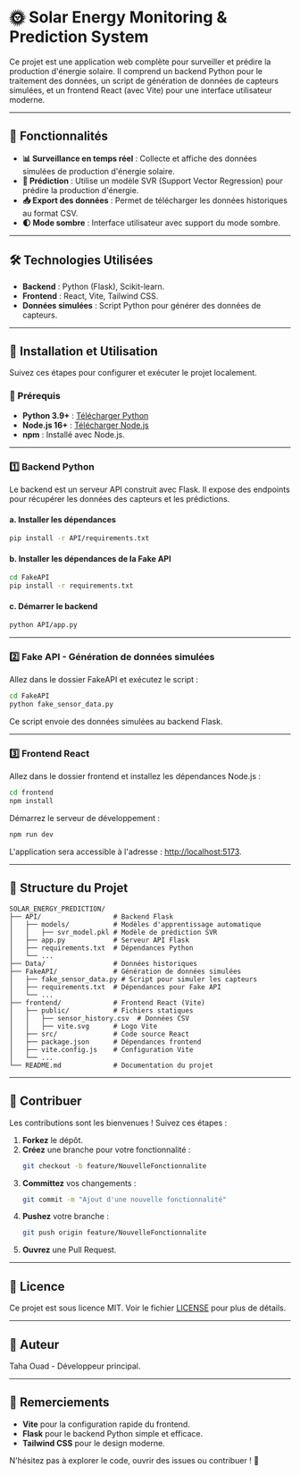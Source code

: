 # 🌞 Solar Energy Monitoring & Prediction System

Ce projet est une application web complète pour surveiller et prédire la production d'énergie solaire. Il comprend un backend Python pour le traitement des données, un script de génération de données de capteurs simulées, et un frontend React (avec Vite) pour une interface utilisateur moderne.

---

## 📌 Fonctionnalités

- **📊 Surveillance en temps réel** : Collecte et affiche des données simulées de production d'énergie solaire.
- **🤖 Prédiction** : Utilise un modèle SVR (Support Vector Regression) pour prédire la production d'énergie.
- **📥 Export des données** : Permet de télécharger les données historiques au format CSV.
- **🌓 Mode sombre** : Interface utilisateur avec support du mode sombre.

---

## 🛠️ Technologies Utilisées

- **Backend** : Python (Flask), Scikit-learn.
- **Frontend** : React, Vite, Tailwind CSS.
- **Données simulées** : Script Python pour générer des données de capteurs.

---

## 🚀 Installation et Utilisation

Suivez ces étapes pour configurer et exécuter le projet localement.

### 📌 Prérequis

- **Python 3.9+** : [Télécharger Python](https://www.python.org/downloads/)
- **Node.js 16+** : [Télécharger Node.js](https://nodejs.org/)
- **npm** : Installé avec Node.js.

---

### 1️⃣ Backend Python

Le backend est un serveur API construit avec Flask. Il expose des endpoints pour récupérer les données des capteurs et les prédictions.

#### a. Installer les dépendances
```bash
pip install -r API/requirements.txt
```

#### b. Installer les dépendances de la Fake API
```bash
cd FakeAPI
pip install -r requirements.txt
```

#### c. Démarrer le backend
```bash
python API/app.py
```

---

### 2️⃣ Fake API - Génération de données simulées

Allez dans le dossier FakeAPI et exécutez le script :
```bash
cd FakeAPI
python fake_sensor_data.py
```

Ce script envoie des données simulées au backend Flask.

---

### 3️⃣ Frontend React

Allez dans le dossier frontend et installez les dépendances Node.js :
```bash
cd frontend
npm install
```

Démarrez le serveur de développement :
```bash
npm run dev
```

L'application sera accessible à l'adresse : [http://localhost:5173](http://localhost:5173).

---

## 📁 Structure du Projet

```plaintext
SOLAR_ENERGY_PREDICTION/
├── API/                  # Backend Flask
│   ├── models/           # Modèles d'apprentissage automatique
│   │   ├── svr_model.pkl # Modèle de prédiction SVR
│   ├── app.py            # Serveur API Flask
│   ├── requirements.txt  # Dépendances Python
│   └── ...
├── Data/                 # Données historiques
├── FakeAPI/              # Génération de données simulées
│   ├── fake_sensor_data.py # Script pour simuler les capteurs
│   ├── requirements.txt  # Dépendances pour Fake API
│   └── ...
├── frontend/             # Frontend React (Vite)
│   ├── public/           # Fichiers statiques
│   │   ├── sensor_history.csv  # Données CSV
│   │   ├── vite.svg      # Logo Vite
│   ├── src/              # Code source React
│   ├── package.json      # Dépendances frontend
│   ├── vite.config.js    # Configuration Vite
│   └── ...
└── README.md             # Documentation du projet
```

---

## 🤝 Contribuer

Les contributions sont les bienvenues ! Suivez ces étapes :

1. **Forkez** le dépôt.
2. **Créez** une branche pour votre fonctionnalité :
   ```bash
   git checkout -b feature/NouvelleFonctionnalite
   ```
3. **Committez** vos changements :
   ```bash
   git commit -m "Ajout d'une nouvelle fonctionnalité"
   ```
4. **Pushez** votre branche :
   ```bash
   git push origin feature/NouvelleFonctionnalite
   ```
5. **Ouvrez** une Pull Request.

---

## 📜 Licence

Ce projet est sous licence MIT. Voir le fichier [LICENSE](LICENSE) pour plus de détails.

---

## 👤 Auteur

Taha Ouad - Développeur principal.

---

## 🎉 Remerciements

- **Vite** pour la configuration rapide du frontend.
- **Flask** pour le backend Python simple et efficace.
- **Tailwind CSS** pour le design moderne.

N'hésitez pas à explorer le code, ouvrir des issues ou contribuer ! 🚀

